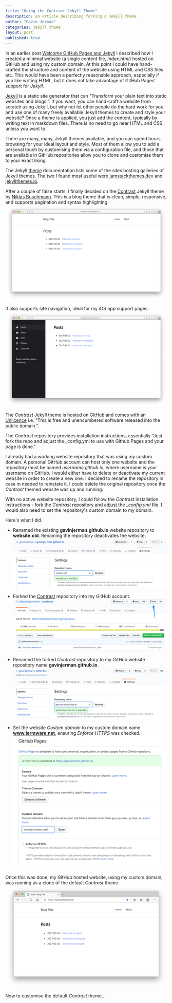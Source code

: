 ```yaml
---
title: "Using the Contrast Jekyll Theme"
description: an article describing forking a Jekyll theme
author: "Gavin Jerman"
categories: jekyll theme
layout: post
published: true
---
```


In an earlier post [Welcome GitHub Pages and Jekyll](/2020/04/welcome-github-jekyll) I described how I created a minimal website (a single content file, *index.html*) hosted on GitHub and using my custom domain. At this point I could have hand-crafted the structure and content of the website using HTML and CSS files etc. This would have been a perfectly reasonable approach, especially if you like writing HTML, but it does not take advantage of GitHub Pages' support for *Jekyll*.


[Jekyll](https://jekyllrb.com) is a static site generator that can "Transform your plain text into static websites and blogs.". If you want, you can hand-craft a website from scratch using Jekyll, but why not let other people do the hard work for you and use one of many freely available Jekyll themes to create and style your website? Once a theme is applied, you just add the content, typically by writing text in markdown files. There is no need to go near HTML and CSS, unless you want to.

There are many, many, Jekyll themes available, and you can spend hours browsing for your ideal layout and style. Most of them allow you to add a personal touch by customising them via a configuration file, and those that are available in GitHub repositories allow you to clone and customise them to your exact liking.

The Jekyll [theme](https://jekyllrb.com/docs/themes/) documentation lists some of the sites hosting galleries of Jekyll themes. The two I found most useful were [jamstackthemes.dev](https://jamstackthemes.dev/ssg/jekyll/) and [jekyllthemes.io](https://jekyllthemes.io/).

After a couple of false starts, I finally decided on the [Contrast](https://jekyllthemes.io/theme/contrast) Jekyll theme by [Niklas Buschmann](https://github.com/niklasbuschmann). This is a blog theme that is clean, simple, responsive, and supports pagination and syntax highlighting.
![image1](/images/2020-04-13-using-1.png)

It also supports site navigation, ideal for my iOS app support pages.
![image2](/images/2020-04-13-using-2.png)

The *Contrast* Jekyll theme is hosted on [GitHub](https://github.com/niklasbuschmann/contrast) and comes with an [Unlicence](https://unlicense.org) i.e. "This is free and unencumbered software released into the public domain.".

The *Contrast* repository provides installation instructions, essentially "Just fork the repo and adjust the _config.yml to use with Github Pages and your page is done.".

I already had a working website repository that was using my custom domain. A personal GitHub account can host only one website and the repository must be named *username.github.io*, where username is your username on GitHub. I would either have to delete or deactivate my current website in order to create a new one. I decided to rename the repository in case in needed to reinstate it. I could delete the original repository once the *Contrast* themed website was up and running.

With no active website repository, I could follow the *Contrast* installation instructions - fork the *Contrast* repository and adjust the *_config.yml* file. I would also need to set the repository's custom domain to my domain.

Here's what I did.

- Renamed the existing **gavinjerman.github.io** website repository to **website.old**. Renaming the repository deactivates the website.
![image3](/images/2020-04-13-using-3.png)

- Forked the [Contrast](https://github.com/niklasbuschmann/contrast) repository into my GitHub account.
![image4](/images/2020-04-13-using-4.png)

- Renamed the forked *Contrast* repository to my GitHub website repository name **gavinjerman.github.io**.
![image5](/images/2020-04-13-using-5.png)

- Set the website *Custom domain* to my custom domain name **www.jermware.net**, ensuring *Enforce HTTPS* was checked.
![image6](/images/2020-04-13-using-6.png)

Once this was done, my GitHub hosted website, using my custom domain, was running as a clone of the default *Contrast* theme.
![image7](/images/2020-04-13-using-7.png)

Now to customise the default *Contrast* theme...
